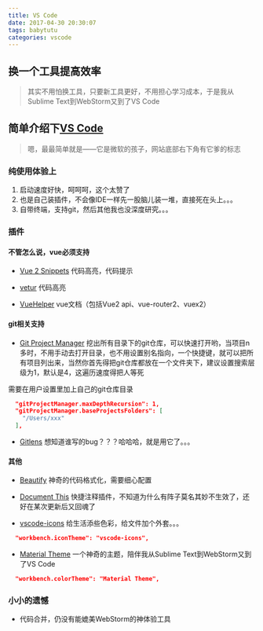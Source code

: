 ```yaml
---
title: VS Code
date: 2017-04-30 20:30:07
tags: babytutu
categories: vscode
---
```


## 换一个工具提高效率
> 其实不用怕换工具，只要新工具更好，不用担心学习成本，于是我从Sublime Text到WebStorm又到了VS Code

<!--more-->

## 简单介绍下[VS Code](https://code.visualstudio.com)

> 嗯，最最简单就是——它是微软的孩子，网站底部右下角有它爹的标志

### 纯使用体验上
1. 启动速度好快，呵呵呵，这个太赞了
2. 也是自己装插件，不会像IDE一样先一股脑儿装一堆，直接死在头上。。。
3. 自带终端，支持git，然后其他我也没深度研究。。。

### 插件

#### 不管怎么说，vue必须支持
- [Vue 2 Snippets](https://marketplace.visualstudio.com/items?itemName=hollowtree.vue-snippets)
代码高亮，代码提示

- [vetur](https://marketplace.visualstudio.com/items?itemName=octref.vetur)
代码高亮

- [VueHelper](https://marketplace.visualstudio.com/items?itemName=oysun.vuehelper)
vue文档（包括Vue2 api、vue-router2、vuex2）

#### git相关支持

- [Git Project Manager](https://marketplace.visualstudio.com/items?itemName=felipecaputo.git-project-manager)
挖出所有目录下的git仓库，可以快速打开哟，当项目n多时，不用手动去打开目录，也不用设置别名指向，一个快捷键，就可以把所有项目列出来，当然你首先得把git仓库都放在一个文件夹下，建议设置搜索层级为1，默认是4，这遍历速度得把人等死

需要在用户设置里加上自己的git仓库目录

```json
  "gitProjectManager.maxDepthRecursion": 1,
  "gitProjectManager.baseProjectsFolders": [
    "/Users/xxx"
  ],
```

- [Gitlens](https://marketplace.visualstudio.com/items?itemName=eamodio.gitlens)
想知道谁写的bug？？？哈哈哈，就是用它了。。。

#### 其他
- [Beautify](https://marketplace.visualstudio.com/items?itemName=HookyQR.beautify)
神奇的代码格式化，需要细心配置

- [Document This](https://marketplace.visualstudio.com/items?itemName=joelday.docthis)
快捷注释插件，不知道为什么有阵子莫名其妙不生效了，还好在某次更新后又回魂了

- [vscode-icons](https://marketplace.visualstudio.com/items?itemName=robertohuertasm.vscode-icons)
给生活添些色彩，给文件加个外套。。。

```json
  "workbench.iconTheme": "vscode-icons",
```

- [Material Theme](https://marketplace.visualstudio.com/items?itemName=zhuangtongfa.Material-theme)
一个神奇的主题，陪伴我从Sublime Text到WebStorm又到了VS Code

```json
  "workbench.colorTheme": "Material Theme",
```

### 小小的遗憾

- 代码合并，仍没有能媲美WebStorm的神体验工具